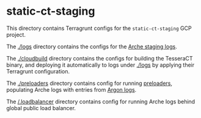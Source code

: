 # static-ct-staging

This directory contains Terragrunt configs for the `static-ct-staging` GCP project.

The [./logs](./logs/) directory contains the configs for the [Arche staging logs](/README.md#test_tube-public-test-instances).

The [./cloudbuild](./cloudbuild/) directory contains the configs for building
the TesseraCT binary, and deploying it automatically to logs under
[./logs](`./logs`) by applying their Terragrunt configuration.

The [./preloaders](./preloaders/) directory contains config for running [preloaders](https://github.com/google/certificate-transparency-go/blob/master/preload/preloader/preloader.go),
populating Arche logs with entries from [Argon logs](https://bugs.chromium.org/p/chromium/issues/detail?id=889033).

The [/.loadbalancer](./loadbalancer/) directory contains config for running
Arche logs behind global public load balancer.

